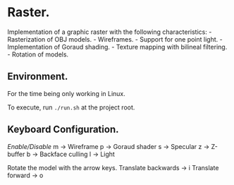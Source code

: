 # Raster.

Implementation of a graphic raster with the following characteristics:
    - Rasterization of OBJ models.
    - Wireframes.
    - Support for one point light.
    - Implementation of Goraud shading.
    - Texture mapping with bilineal filtering.
    - Rotation of models.

## Environment.
For the time being only working in Linux.

To execute, run ```./run.sh``` at the project root.

## Keyboard Configuration.

_Enable/Disable_
m -> Wireframe
p -> Goraud shader
s -> Specular
z -> Z-buffer
b -> Backface culling
l -> Light

Rotate the model with the arrow keys.
Translate backwards -> i
Translate forward -> o
